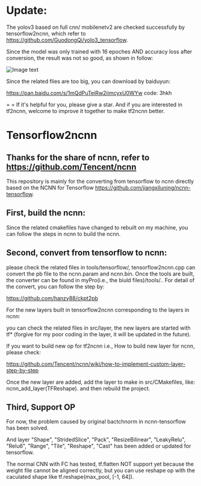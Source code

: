 Update:
======
The yolov3 based on full cnn/ mobilenetv2 are checked successfully by tensorflow2ncnn, which refer to https://github.com/GuodongQi/yolo3_tensorflow.

Since the model was only trained with 16 epoches AND accuracy loss after conversion, the result was not so good, as shown in follow:

![Image text](https://github.com/hanzy88/tensorflow2ncnn/blob/master/images/2eff677a1588b8bcf8382183192b44c.png)

Since the related flies are too big, you can download by baiduyun:

https://pan.baidu.com/s/1mQdPuTeiRw2iimcyxU0WYw 
code: 3hkh 

= =
If it's helpful for you, please give a star. 
And if you are interested in tf2ncnn, welcome to improve it together to make tf2ncnn better.

# Tensorflow2ncnn

Thanks for the share of ncnn, refer to https://github.com/Tencent/ncnn
----------------------------------------------------------------------

This repository is mainly for the converting from tensorflow to ncnn directly based on the NCNN for Tensorflow https://github.com/jiangxiluning/ncnn-tensorflow.

## First, build the ncnn:

Since the related cmakefiles have changed to rebuilt on my machine, you can follow the steps in ncnn to build the ncnn.

## Second, convert from tensorflow to ncnn:

please check the related files in tools/tensorflow/, tensorflow2ncnn.cpp can convert the pb file to the ncnn.param and ncnn.bin. Once the tools are built, the converter can be found in myPro(i.e., the biuld files)/tools/.. For detail of the convert, you can follow the step by:

https://github.com/hanzy88/ckpt2pb

For the new layers built in tensorflow2ncnn corresponding to the layers in ncnn:

you can check the related files in src/layer, the new layers are started with tf* (forgive for my poor coding in the layer, it will be updated in the future).

If you want to build new op for tf2ncnn i.e., How to build new layer for ncnn, please check:

https://github.com/Tencent/ncnn/wiki/how-to-implement-custom-layer-step-by-step

Once the new layer are added, add the layer to make in src/CMakefiles, like: ncnn_add_layer(TFReshape). and then rebuild the project.


## Third, Support OP

For now, the problem caused by original bactchnorm in ncnn-tensorflow has been solved. 

And layer "Shape", "StridedSlice", "Pack", "ResizeBilinear", "LeakyRelu", "Relu6", "Range", "Tile", "Reshape", "Cast" has been added or updated for tensorflow. 

The normal CNN with FC has tested,  tf.flatten NOT support yet because the weight file cannot be aligned correctly, but you can use reshape op with the caculated shape like tf.reshape(max_pool, [-1, 64]).

